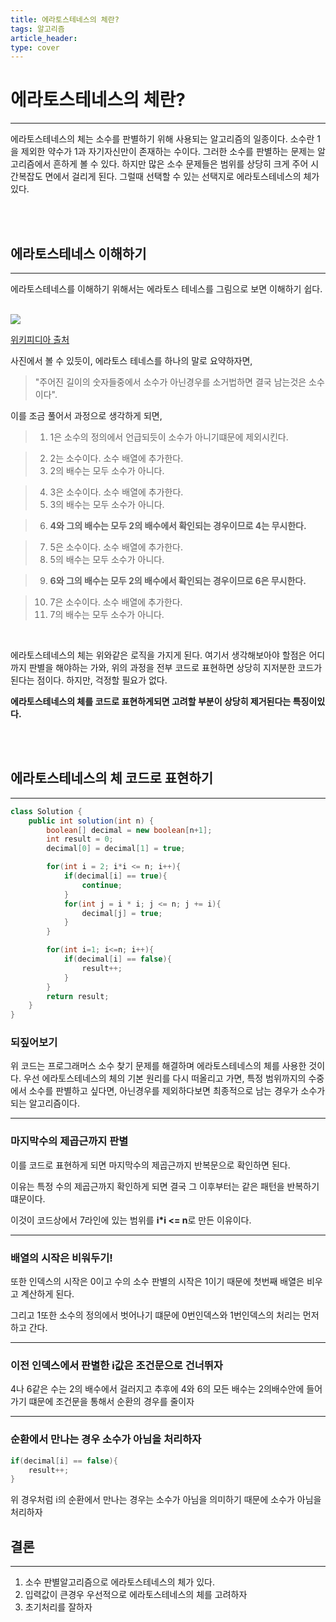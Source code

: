 ```yaml
---
title: 에라토스테네스의 체란?
tags: 알고리즘
article_header:
type: cover
---
```

# 에라토스테네스의 체란?

---

에라토스테네스의 체는 소수를 판별하기 위해 사용되는 알고리즘의 일종이다. 소수란 1을 제외한 약수가 1과 자기자신만이 존재하는 수이다. 그러한 소수를 판별하는
문제는 알고리즘에서 흔하게 볼 수 있다. 하지만 많은 소수 문제들은 범위를 상당히 크게 주어 시간복잡도 면에서 걸리게 된다. 그럴때 선택할 수 있는 선택지로
에라토스테네스의 체가 있다.

<br><br>

## 에라토스테네스 이해하기

---

에라토스테네스를 이해하기 위해서는 에라토스 테네스를 그림으로 보면 이해하기 쉽다.

<br>

<img src="https://upload.wikimedia.org/wikipedia/commons/b/b9/Sieve_of_Eratosthenes_animation.gif">

<br>

[위키피디아 출처](https://ko.wikipedia.org/wiki/%EC%97%90%EB%9D%BC%ED%86%A0%EC%8A%A4%ED%85%8C%EB%84%A4%EC%8A%A4%EC%9D%98_%EC%B2%B4)

사진에서 볼 수 있듯이, 에라토스 테네스를 하나의 말로 요약하자면,

> "주어진 길이의 숫자들중에서 소수가 아닌경우를 소거법하면 결국 남는것은 소수이다".

이를 조금 풀어서 과정으로 생각하게 되면,

> 1. 1은 소수의 정의에서 언급되듯이 소수가 아니기떄문에 제외시킨다.

> 2. 2는 소수이다. 소수 배열에 추가한다.
> 3. 2의 배수는 모두 소수가 아니다.

> 4. 3은 소수이다. 소수 배열에 추가한다.
> 5. 3의 배수는 모두 소수가 아니다.

> 6. **4와 그의 배수는 모두 2의 배수에서 확인되는 경우이므로 4는 무시한다.**

> 7. 5은 소수이다. 소수 배열에 추가한다.
> 8. 5의 배수는 모두 소수가 아니다.

> 9. **6와 그의 배수는 모두 2의 배수에서 확인되는 경우이므로 6은 무시한다.**

> 10. 7은 소수이다. 소수 배열에 추가한다.
> 11. 7의 배수는 모두 소수가 아니다.

<br>

에라토스테네스의 체는 위와같은 로직을 가지게 된다. 여기서 생각해보아야 할점은 어디까지 판별을 해야하는 가와,
위의 과정을 전부 코드로 표현하면 상당히 지저분한 코드가 된다는 점이다.
하지만, 걱정할 필요가 없다.

**에라토스테네스의 체를 코드로 표현하게되면 고려할 부분이 상당히 제거된다는 특징이있다.**

<br><br>

## 에라토스테네스의 체 코드로 표현하기

---

````java
class Solution {
    public int solution(int n) {
        boolean[] decimal = new boolean[n+1];
        int result = 0;
        decimal[0] = decimal[1] = true;

        for(int i = 2; i*i <= n; i++){
            if(decimal[i] == true){
                continue;
            }
            for(int j = i * i; j <= n; j += i){
                decimal[j] = true;
            }
        }

        for(int i=1; i<=n; i++){
            if(decimal[i] == false){
                result++;
            }
        }
        return result;
    }
}
````

### 되짚어보기

위 코드는 프로그래머스 소수 찾기 문제를 해결하며  에라토스테네스의 체를 사용한 것이다. 우선 에라토스테네스의 체의 기본 원리를 다시 떠올리고 가면, 특정 범위까지의
수중에서 소수를 판별하고 싶다면, 아닌경우를 제외하다보면 최종적으로 남는 경우가 소수가 되는 알고리즘이다.

---

### 마지막수의 제곱근까지 판별

이를 코드로 표현하게 되면 마지막수의 제곱근까지 반복문으로 확인하면 된다.

이유는 특정 수의 제곱근까지 확인하게 되면 결국 그 이후부터는 같은 패턴을 반복하기 떄문이다.

이것이 코드상에서 7라인에 있는 범위를 **i*i <= n**로 만든 이유이다.

---

### 배열의 시작은 비워두기!

또한 인덱스의 시작은 0이고 수의 소수 판별의 시작은 1이기 때문에 첫번째 배열은 비우고 계산하게 된다.

그리고 1또한 소수의 정의에서 벗어나기 떄문에 0번인덱스와 1번인덱스의 처리는 먼저하고 간다.

---

### 이전 인덱스에서 판별한 i값은 조건문으로 건너뛰자

4나 6같은 수는 2의 배수에서 걸러지고 추후에 4와 6의 모든 배수는 2의배수안에 들어가기 떄문에 조건문을 통해서 순환의 경우를 줄이자

---

### 순환에서 만나는 경우 소수가 아님을 처리하자

````java
if(decimal[i] == false){
    result++;
}
````

위 경우처럼 i의 순환에서 만나는 경우는 소수가 아님을 의미하기 때문에 소수가 아님을 처리하자


## 결론

---

1. 소수 판별알고리즘으로 에라토스테네스의 체가 있다.
2. 입력값이 큰경우 우선적으로 에라토스테네스의 체를 고려하자
3. 초기처리를 잘하자
